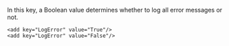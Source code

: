 <properties date="2016-05-11"
SortOrder="102"
/>

In this key, a Boolean value determines whether to log all error messages or not.

```
<add key="LogError" value="True"/>
<add key="LogError" value="False"/>

 
```
